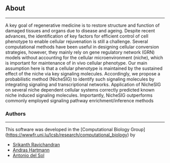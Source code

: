 ## About
---

A key goal of regenerative medicine is to restore structure and function of damaged tissues and organs due to disease and ageing. Despite recent advances, the identification of key factors for efficient control of cell phenotype to enable cellular rejuvenation is still a challenge. 
Several computational methods have been useful in designing cellular conversion strategies, however, they mainly rely on gene regulatory network (GRN) models without accounting for the cellular microenvironment (niche), which is important for maintenance of in vivo cellular phenotype.
Our main assumption here is that a cellular phenotype is maintained by the sustained effect of the niche via key signaling molecules. Accordingly, we propose a probabilistic method (NicheSIG) to identify such signaling molecules by integrating signaling and transcriptional networks.
Application of NicheSIG on several niche dependent cellular systems correctly predicted known niche induced signaling molecules. Importantly, NicheSIG outperforms commonly employed signaling pathway enrichment/inference methods

<!---
This software is made publicly available in the hope that it can guide 
contribute to the discovery of niche induced signaling molecules for instance in diseased or aged phenotypes, and therefore enable the design of novel
strategies cell
-->

### Authors
---

This software was developed in the [Computational Biology Group] (https://wwwfr.uni.lu/lcsb/research/computational_biology) by
- [Srikanth Ravichandran](https://wwwen.uni.lu/lcsb/people/srikanth_ravichandran)
- [Andras Hartmann](https://wwwfr.uni.lu/lcsb/people/andras_hartmann)
- [Antonio del Sol](https://wwwfr.uni.lu/lcsb/people/antonio_del_sol_mesa)
              
<!---
### Examples

Coming soon
---
-->
